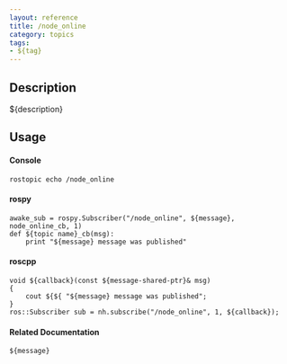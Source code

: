 ```yaml
---
layout: reference
title: /node_online
category: topics
tags: 
- ${tag}
---
```


## Description
${description}

## Usage
#### Console
```
rostopic echo /node_online
```

#### rospy
```
awake_sub = rospy.Subscriber("/node_online", ${message}, node_online_cb, 1)
def ${topic name}_cb(msg):
    print "${message} message was published"
```

#### roscpp
```
void ${callback}(const ${message-shared-ptr}& msg)
{
    cout ${${ "${message} message was published";
}
ros::Subscriber sub = nh.subscribe("/node_online", 1, ${callback});
```

#### Related Documentation
``${message}``  